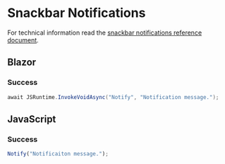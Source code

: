 # Snackbar Notifications

For technical information read the [snackbar notifications reference document](/references/snackbar-notifications).

## Blazor

### Success

```csharp
await JSRuntime.InvokeVoidAsync("Notify", "Notification message.");
```

## JavaScript

### Success

```javascript
Notify("Notificaiton message.");
```
